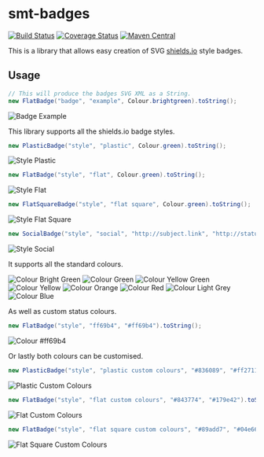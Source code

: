 <!---
Copyright 2016 Karl Bennett

Licensed under the Apache License, Version 2.0 (the "License");
you may not use this file except in compliance with the License.
You may obtain a copy of the License at

    http://www.apache.org/licenses/LICENSE-2.0

Unless required by applicable law or agreed to in writing, software
distributed under the License is distributed on an "AS IS" BASIS,
WITHOUT WARRANTIES OR CONDITIONS OF ANY KIND, either express or implied.
See the License for the specific language governing permissions and
limitations under the License.
-->
smt-badges
===========
[![Build Status](https://travis-ci.org/shiver-me-timbers/smt-badges-parent.svg)](https://travis-ci.org/shiver-me-timbers/smt-badges-parent) [![Coverage Status](https://coveralls.io/repos/shiver-me-timbers/smt-badges-parent/badge.svg?branch=master&service=github)](https://coveralls.io/github/shiver-me-timbers/smt-badges-parent?branch=master) [![Maven Central](https://maven-badges.herokuapp.com/maven-central/com.github.shiver-me-timbers/smt-badges/badge.svg)](https://maven-badges.herokuapp.com/maven-central/com.github.shiver-me-timbers/smt-badges/)

This is a library that allows easy creation of SVG [shields.io](https://shields.io/) style badges.

## Usage

```java
// This will produce the badges SVG XML as a String.
new FlatBadge("badge", "example", Colour.brightgreen).toString();
```
![Badge Example](https://shiver-me-timbers.github.io/smt-badges-parent/badge-example.svg)

This library supports all the shields.io badge styles.

```java
new PlasticBadge("style", "plastic", Colour.green).toString();
```
![Style Plastic](https://shiver-me-timbers.github.io/smt-badges-parent/badge-style-plastic.svg)

```java
new FlatBadge("style", "flat", Colour.green).toString();
```
![Style Flat](https://shiver-me-timbers.github.io/smt-badges-parent/badge-style-flat.svg)

```java
new FlatSquareBadge("style", "flat square", Colour.green).toString();
```
![Style Flat Square](https://shiver-me-timbers.github.io/smt-badges-parent/badge-style-flat-square.svg)

```java
new SocialBadge("style", "social", "http://subject.link", "http://status.link").toString();
```
![Style Social](https://shiver-me-timbers.github.io/smt-badges-parent/badge-style-social.svg)

It supports all the standard colours.

![Colour Bright Green](https://shiver-me-timbers.github.io/smt-badges-parent/badge-colour-brightgreen.svg) ![Colour Green](https://shiver-me-timbers.github.io/smt-badges-parent/badge-colour-green.svg) ![Colour Yellow Green](https://shiver-me-timbers.github.io/smt-badges-parent/badge-colour-yellowgreen.svg) ![Colour Yellow](https://shiver-me-timbers.github.io/smt-badges-parent/badge-colour-yellow.svg) ![Colour Orange](https://shiver-me-timbers.github.io/smt-badges-parent/badge-colour-orange.svg) ![Colour Red](https://shiver-me-timbers.github.io/smt-badges-parent/badge-colour-red.svg) ![Colour Light Grey](https://shiver-me-timbers.github.io/smt-badges-parent/badge-colour-lightgrey.svg) ![Colour Blue](https://shiver-me-timbers.github.io/smt-badges-parent/badge-colour-blue.svg)

As well as custom status colours.

```java
new FlatBadge("style", "ff69b4", "#ff69b4").toString();
```
![Colour #ff69b4](https://shiver-me-timbers.github.io/smt-badges-parent/badge-colour-ff69b4.svg)

Or lastly both colours can be customised.

```java
new PlasticBadge("style", "plastic custom colours", "#836089", "#ff2711").toString();
```
![Plastic Custom Colours](https://shiver-me-timbers.github.io/smt-badges-parent/badge-style-plastic-custom-colours.svg)

```java
new FlatBadge("style", "flat custom colours", "#843774", "#179e42").toString();
```
![Flat Custom Colours](https://shiver-me-timbers.github.io/smt-badges-parent/badge-style-flat-custom-colours.svg)

```java
new FlatBadge("style", "flat square custom colours", "#89add7", "#04e66a").toString();
```
![Flat Square Custom Colours](https://shiver-me-timbers.github.io/smt-badges-parent/badge-style-flat-square-custom-colours.svg)